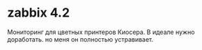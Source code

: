 # zabbix 4.2
Мониторинг для цветных принтеров Киосера.
В идеале нужно доработать. но меня он полностью устравивает.
